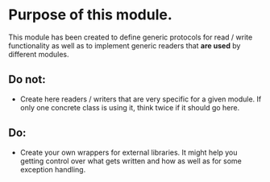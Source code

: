# Purpose of this module.

This module has been created to define generic protocols for read / write functionality as well as to implement generic readers that **are used** by different modules.

## Do not:
* Create here readers / writers that are very specific for a given module. If only one concrete class is using it, think twice if it should go here.


## Do:
* Create your own wrappers for external libraries. It might help you getting control over what gets written and how as well as for some exception handling.